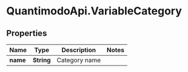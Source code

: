 # QuantimodoApi.VariableCategory

## Properties
Name | Type | Description | Notes
------------ | ------------- | ------------- | -------------
**name** | **String** | Category name | 


